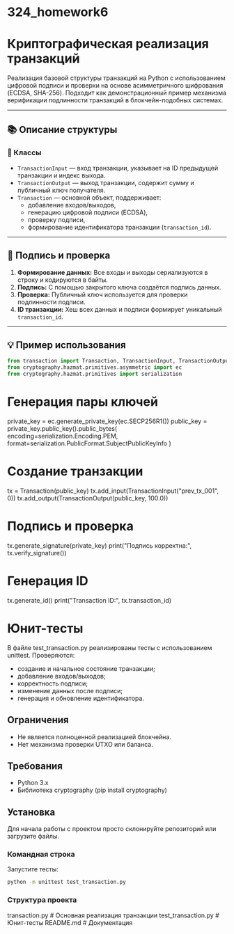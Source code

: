 # 324_homework6
# Криптографическая реализация транзакций

Реализация базовой структуры транзакций на Python с использованием цифровой подписи и проверки на основе асимметричного шифрования (ECDSA, SHA-256). Подходит как демонстрационный пример механизма верификации подлинности транзакций в блокчейн-подобных системах.

---

## 📚 Описание структуры

### 🧱 Классы

- `TransactionInput` — вход транзакции, указывает на ID предыдущей транзакции и индекс выхода.
- `TransactionOutput` — выход транзакции, содержит сумму и публичный ключ получателя.
- `Transaction` — основной объект, поддерживает:
  - добавление входов/выходов,
  - генерацию цифровой подписи (ECDSA),
  - проверку подписи,
  - формирование идентификатора транзакции (`transaction_id`).

---

## 🔐 Подпись и проверка

1. **Формирование данных:** Все входы и выходы сериализуются в строку и кодируются в байты.
2. **Подпись:** С помощью закрытого ключа создаётся подпись данных.
3. **Проверка:** Публичный ключ используется для проверки подлинности подписи.
4. **ID транзакции:** Хеш всех данных и подписи формирует уникальный `transaction_id`.

---

## 💡 Пример использования

```python
from transaction import Transaction, TransactionInput, TransactionOutput
from cryptography.hazmat.primitives.asymmetric import ec
from cryptography.hazmat.primitives import serialization
```

# Генерация пары ключей
private_key = ec.generate_private_key(ec.SECP256R1())
public_key = private_key.public_key().public_bytes(
    encoding=serialization.Encoding.PEM,
    format=serialization.PublicFormat.SubjectPublicKeyInfo
)

# Создание транзакции
tx = Transaction(public_key)
tx.add_input(TransactionInput("prev_tx_001", 0))
tx.add_output(TransactionOutput(public_key, 100.0))

# Подпись и проверка
tx.generate_signature(private_key)
print("Подпись корректна:", tx.verify_signature())

# Генерация ID
tx.generate_id()
print("Transaction ID:", tx.transaction_id)

# Юнит-тесты
В файле test_transaction.py реализированы тесты с использованием unittest. Проверяются:
  - создание и начальное состояние транзакции;
  - добавление входов/выходов;
  - корректность подписи;
  - изменение данных после подписи;
  - генерация и обновление идентификатора.

## Ограничения
- Не является полноценной реализацией блокчейна.
- Нет механизма проверки UTXO или баланса.

## Требования

- Python 3.x
- Библиотека cryptography (pip install cryptography)

## Установка

Для начала работы с проектом просто склонируйте репозиторий или загрузите файлы.

### Командная строка
Запустите тесты:
```bash
python -m unittest test_transaction.py
```

### Структура проекта
transaction.py           # Основная реализация транзакции
test_transaction.py      # Юнит-тесты
README.md                # Документация 